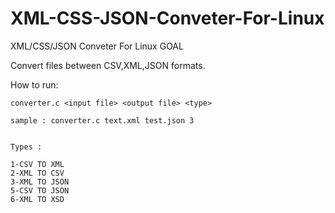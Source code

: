 # XML-CSS-JSON-Conveter-For-Linux
XML/CSS/JSON Conveter For Linux
 GOAL
 
   Convert files between CSV,XML,JSON formats.
   
  
  How to run:
  
  
    converter.c <input file> <output file> <type>
    
    sample : converter.c text.xml test.json 3
    
    
    Types :
    
    1-CSV TO XML
    2-XML TO CSV
    3-XML TO JSON
    5-CSV TO JSON
    6-XML TO XSD
    
